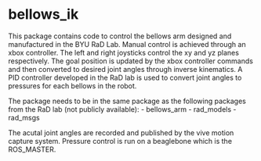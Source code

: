 # bellows_ik

This package contains code to control the bellows arm designed and manufactured in the BYU RaD Lab. Manual control is achieved through an xbox controller. The left and right joysticks control the xy and yz planes respectively. The goal position is updated by the xbox controller commands and then converted to desired joint angles through inverse kinematics. A PID controller developed in the RaD lab is used to convert joint angles to pressures for each bellows in the robot.

The package needs to be in the same package as the following packages from the RaD lab (not publicly available):
    - bellows_arm
    - rad_models
    - rad_msgs

The acutal joint angles are recorded and published by the vive motion capture system. Pressure control is run on a beaglebone which is the ROS_MASTER. 

